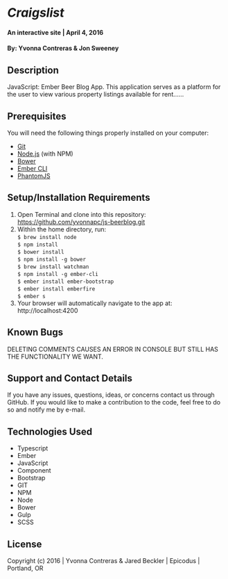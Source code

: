 # _Craigslist_

#### An interactive site   | April 4, 2016

#### By: Yvonna Contreras & Jon Sweeney

## Description

JavaScript: Ember Beer Blog App. This application serves as a platform for the user to view various property listings available for rent......

## Prerequisites

You will need the following things properly installed on your computer:
* [Git](http://git-scm.com/)
* [Node.js](http://nodejs.org/) (with NPM)
* [Bower](http://bower.io/)
* [Ember CLI](http://www.ember-cli.com/)
* [PhantomJS](http://phantomjs.org/)

## Setup/Installation Requirements

1. Open Terminal and clone into this repository: https://github.com/yvonnapc/js-beerblog.git
2. Within the home directory, run:<br>
       ```$ brew install node ```<br>
       ```$ npm install ```<br>
       ```$ bower install ```<br>
       ```$ npm install -g bower ```<br>
       ```$ brew install watchman ```<br>
       ```$ npm install -g ember-cli ```<br>
       ```$ ember install ember-bootstrap ```<br>
       ```$ ember install emberfire ```<br>
       ```$ ember s ```<br>
3. Your browser will automatically navigate to the app at: http://localhost:4200

## Known Bugs

DELETING COMMENTS CAUSES AN ERROR IN CONSOLE BUT STILL HAS THE FUNCTIONALITY WE WANT.

## Support and Contact Details

If you have any issues, questions, ideas, or concerns contact us through GitHub. If you would like to make a contribution to the code, feel free to do so and notify me by e-mail.

## Technologies Used

* Typescript
* Ember
* JavaScript
* Component
* Bootstrap
* GIT
* NPM
* Node
* Bower
* Gulp
* SCSS

## License

Copyright (c) 2016  |  Yvonna Contreras & Jared Beckler  |  Epicodus  |  Portland, OR
